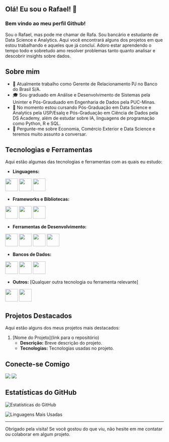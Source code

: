 ## Olá! Eu sou o Rafael! 👋

### Bem vindo ao meu perfil Github!

Sou o Rafael, mas pode me chamar de Rafa. Sou bancário e estudante de Data Science e Analytics. Aqui você encontrará alguns dos projetos em que estou trabalhando e aqueles que já concluí. Adoro estar aprendendo o tempo todo e sobretudo amo resolver problemas tanto quanto analisar e descobrir insights sobre dados.

## Sobre mim

- 💼 Atualmente trabalho como Gerente de Relacionamento PJ no Banco do Brasil S/A.
- 🎓 Sou graduado em Análise e Desenvolvimento de Sistemas pela Uninter e Pós-Grauduado em Engenharia de Dados pela PUC-Minas.
- 🌱 No momento estou cursando Pós-Graduação em Data Science e Analytics pela USP/Esalq e Pós-Graduação em Ciência de Dados pela DS Academy, além de estudar sobre IA, linguagens de programação como Python, R e SQL.
- 💬 Pergunte-me sobre Economia, Comércio Exterior e Data Science e teremos muito assunto a conversar.

## Tecnologias e Ferramentas

Aqui estão algumas das tecnologias e ferramentas com as quais eu estudo:

- **Linguagens:**
<div>
   <img src="https://cdn.jsdelivr.net/gh/devicons/devicon@latest/icons/python/python-original.svg" width="40" height="40" />
   <img src="https://cdn.jsdelivr.net/gh/devicons/devicon@latest/icons/r/r-original.svg" width="40" height="40" /> 
   <img src="https://cdn.jsdelivr.net/gh/devicons/devicon@latest/icons/markdown/markdown-original.svg" width="40" height="40" />     
</div>

- **Frameworks e Bibliotecas:**
<div>
   <img src="https://cdn.jsdelivr.net/gh/devicons/devicon@latest/icons/numpy/numpy-original.svg" width="40" height="40" />
   <img src="https://cdn.jsdelivr.net/gh/devicons/devicon@latest/icons/pandas/pandas-original.svg" width="40" height="40" />
   <img src="https://cdn.jsdelivr.net/gh/devicons/devicon@latest/icons/matplotlib/matplotlib-original.svg" width="40" height="40" />         
</div>

- **Ferramentas de Desenvolvimento:**
<div>
   <img src="https://cdn.jsdelivr.net/gh/devicons/devicon@latest/icons/anaconda/anaconda-original.svg" width="40" height="40" />       
   <img src="https://cdn.jsdelivr.net/gh/devicons/devicon@latest/icons/docker/docker-original.svg" width="40" height="40" />
   <img src="https://cdn.jsdelivr.net/gh/devicons/devicon@latest/icons/git/git-original.svg" width="40" height="40" />
   <img src="https://cdn.jsdelivr.net/gh/devicons/devicon@latest/icons/vscode/vscode-original.svg" width="40" height="40" />        
</div>

- **Bancos de Dados:**
<div>
   <img src="https://cdn.jsdelivr.net/gh/devicons/devicon@latest/icons/microsoftsqlserver/microsoftsqlserver-original.svg" width="40" height="40" />
   <img src="https://cdn.jsdelivr.net/gh/devicons/devicon@latest/icons/mysql/mysql-original.svg" width="40" height="40" />
   <img src="https://cdn.jsdelivr.net/gh/devicons/devicon@latest/icons/postgresql/postgresql-original.svg" width="40" height="40" />          
</div>

- **Outros:** [Qualquer outra tecnologia ou ferramenta relevante]
<div>
   <img src="https://cdn.jsdelivr.net/gh/devicons/devicon@latest/icons/linux/linux-original.svg" width="40" height="40" />        
   <img src="https://cdn.jsdelivr.net/gh/devicons/devicon@latest/icons/ubuntu/ubuntu-original.svg" width="40" height="40" />          
</div>

## Projetos Destacados

Aqui estão alguns dos meus projetos mais destacados:

1. [Nome do Projeto](link para o repositório)
   - **Descrição:** Breve descrição do projeto.
   - **Tecnologias:** Tecnologias usadas no projeto.

## Conecte-se Comigo

<div>
<a href = "mailto:mfa.rafael@gmail.com"><img loading="lazy" src="https://img.shields.io/badge/Gmail-D14836?style=for-the-badge&logo=gmail&logoColor=white" target="_blank"></a>
<a href="https://www.linkedin.com/in/rafa-fsantos" target="_blank"><img loading="lazy" src="https://img.shields.io/badge/-LinkedIn-%230077B5?style=for-the-badge&logo=linkedin&logoColor=white" target="_blank"></a>
</div>

## Estatísticas do GitHub

![Estatísticas do GitHub](https://github-readme-stats.vercel.app/api?username=rafa-fsantos&show_icons=true&theme=dark)

![Linguagens Mais Usadas](https://github-readme-stats.vercel.app/api/top-langs/?username=rafa-fsantos&layout=compact&theme=dark)

---

Obrigado pela visita! Se você gostou do que viu, não hesite em me contatar ou colaborar em algum projeto.
          
